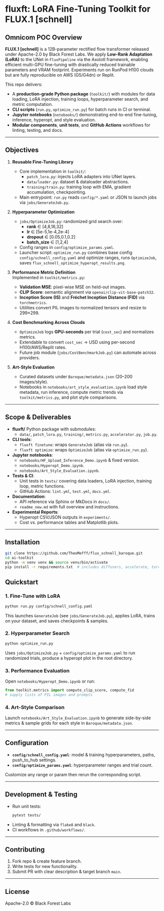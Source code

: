 # fluxft: LoRA Fine-Tuning Toolkit for FLUX.1 [schnell]

## Omnicom POC Overview

**FLUX.1 [schnell]** is a 12B-parameter rectified flow transformer released under Apache-2.0 by Black Forest Labs.  We apply **Low-Rank Adaptation (LoRA)** to the UNet in `FluxPipeline` via the Axolotl framework, enabling efficient multi-GPU fine-tuning with drastically reduced trainable parameters and VRAM footprint.  Experiments run on RunPod H100 clouds but are fully reproducible on AWS (G5/G4dn) or Replit.

This repo delivers:
- A **production-grade Python package** (`toolkit/`) with modules for data loading, LoRA injection, training loops, hyperparameter search, and metric computation.
- **CLI scripts** (`run.py`, `optimize_run.py`) for batch runs in CI or terminal.
- **Jupyter notebooks** (`notebooks/`) demonstrating end-to-end fine-tuning, inference, hyperopt, and style evaluation.
- **Modular components**, **unit tests**, and **GitHub Actions** workflows for linting, testing, and docs.

---

## Objectives

1. **Reusable Fine-Tuning Library**  
   - Core implementation in `toolkit/`:
     - `patch_lora.py`: injects LoRA adapters into UNet layers.
     - `data/loader.py`: dataset & dataloader abstractions.
     - `training/train.py`: training loop with EMA, gradient accumulation, checkpointing.
   - Main entrypoint: `run.py` reads `config/*.yaml` or JSON to launch jobs via `jobs/GenerateJob.py`.

2. **Hyperparameter Optimization**  
   - `jobs/OptimizeJob.py`: randomized grid search over:
     - **rank** ∈ [4,8,16,32]
     - **lr** ∈ [5e-5,1e-4,2e-4]
     - **dropout** ∈ [0.05,0.1,0.2]
     - **batch_size** ∈ [1,2,4]
   - Config ranges in `config/optimize_params.yaml`.
   - Launcher script: `optimize_run.py` combines base config `config/schnell_config.yaml` and optimize ranges, runs `OptimizeJob`, saves `flux_schnell_optimize_hyperopt_results.png`.

3. **Performance Metric Definition**  
   Implemented in `toolkit/metrics.py`:
   - **Validation MSE**: pixel-wise MSE on held-out images.
   - **CLIP Score**: semantic alignment via `openai/clip-vit-base-patch32`.
   - **Inception Score (IS)** and **Fréchet Inception Distance (FID)** via `torchmetrics`.
   - Utilities convert PIL images to normalized tensors and resize to 299×299.

4. **Cost Benchmarking Across Clouds**  
   - `OptimizeJob` logs **GPU-seconds** per trial (`cost_sec`) and normalizes metrics.
   - Extendable to convert `cost_sec` → USD using per-second H100/AWS/Replit rates.
   - Future job module (`jobs/CostBenchmarkJob.py`) can automate across providers.

5. **Art-Style Evaluation**  
   - Curated datasets under `Baroque/metadata.json` (20–200 images/style).
   - Notebooks in `notebooks/art_style_evaluation.ipynb` load style metadata, run inference, compute metric trends via `toolkit/metrics.py`, and plot style comparisons.

---

## Scope & Deliverables

- **fluxft/** Python package with submodules:
  - `data/`, `patch_lora.py`, `training/`, `metrics.py`, `accelerator.py`, `job.py`.
- **CLI tools**:
  - `fluxft finetune`: wraps `GenerateJob` (alias via `run.py`).
  - `fluxft optimize`: wraps `OptimizeJob` (alias via `optimize_run.py`).
- **Jupyter notebooks**:
  - `notebooks/HF_Upload_Inference_Demo.ipynb` & fixed version.
  - `notebooks/Hyperopt_Demo.ipynb`.
  - `notebooks/Art_Style_Evaluation.ipynb`.
- **Tests & CI**:
  - Unit tests in `tests/` covering data loaders, LoRA injection, training loop, metric functions.
  - GitHub Actions: `lint.yml`, `test.yml`, `docs.yml`.
- **Documentation**:
  - API reference via Sphinx or MkDocs in `docs/`.
  - `readme_new.md` with full overview and instructions.
- **Experimental Reports**:
  - Hyperopt CSV/JSON outputs in `experiments/`.
  - Cost vs. performance tables and Matplotlib plots.

---

## Installation

```bash
git clone https://github.com/TheoMefff/flux_schnell_baroque.git
cd ai-toolkit
python -m venv venv && source venv/bin/activate
pip install -r requirements.txt  # includes diffusers, accelerate, torch, transformers, torchmetrics, matplotlib, seaborn
```

## Quickstart

### 1. Fine-Tune with LoRA
```bash
python run.py config/schnell_config.yaml
```
This launches `GenerateJob` (see `jobs/GenerateJob.py`), applies LoRA, trains on your dataset, and saves checkpoints & samples.

### 2. Hyperparameter Search
```bash
python optimize_run.py
```
Uses `jobs/OptimizeJob.py` + `config/optimize_params.yaml` to run randomized trials, produce a hyperopt plot in the root directory.

### 3. Performance Evaluation
Open `notebooks/Hyperopt_Demo.ipynb` or run:
```python
from toolkit.metrics import compute_clip_score, compute_fid  
# supply lists of PIL images and prompts
```

### 4. Art-Style Comparison
Launch `notebooks/Art_Style_Evaluation.ipynb` to generate side-by-side metrics & sample grids for each style in `Baroque/metadata.json`.

---

## Configuration

- **`config/schnell_config.yaml`**: model & training hyperparameters, paths, push_to_hub settings.
- **`config/optimize_params.yaml`**: hyperparameter ranges and trial count.

Customize any range or param then rerun the corresponding script.

---

## Development & Testing

- Run unit tests:
  ```bash
  pytest tests/
  ```
- Linting & formatting via `flake8` and `black`.
- CI workflows in `.github/workflows/`.

---

## Contributing

1. Fork repo & create feature branch.
2. Write tests for new functionality.
3. Submit PR with clear description & target branch `main`.

---

## License

Apache-2.0 © Black Forest Labs
